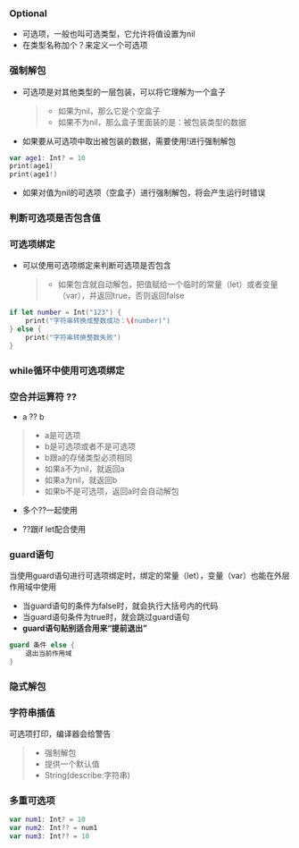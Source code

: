 ### Optional

- 可选项，一般也叫可选类型，它允许将值设置为nil
- 在类型名称加个？来定义一个可选项

### 强制解包

- 可选项是对其他类型的一层包装，可以将它理解为一个盒子

  > - 如果为nil，那么它是个空盒子
  > - 如果不为nil，那么盒子里面装的是：被包装类型的数据

- 如果要从可选项中取出被包装的数据，需要使用!进行强制解包

```swift
var age1: Int? = 10
print(age1)
print(age1!)
```

- 如果对值为nil的可选项（空盒子）进行强制解包，将会产生运行时错误

### 判断可选项是否包含值

### 可选项绑定

- 可以使用可选项绑定来判断可选项是否包含

  > - 如果包含就自动解包，把值赋给一个临时的常量（let）或者变量（var），并返回true，否则返回false

```swift
if let number = Int("123") {
    print("字符串转换成整数成功：\(number)")
} else {
    print("字符串转换整数失败")
}
```

### while循环中使用可选项绑定

### 空合并运算符 ??

- a ?? b

> - a是可选项
> - b是可选项或者不是可选项
> - b跟a的存储类型必须相同
> - 如果a不为nil，就返回a
> - 如果a为nil，就返回b
> - 如果b不是可选项，返回a时会自动解包

- 多个??一起使用

- ??跟if let配合使用

### guard语句

当使用guard语句进行可选项绑定时，绑定的常量（let），变量（var）也能在外层作用域中使用

- 当guard语句的条件为false时，就会执行大括号内的代码
- 当guard语句条件为true时，就会跳过guard语句
- **guard语句贴别适合用来“提前退出”**

```swift
guard 条件 else {
	退出当前作用域
}
```

### 隐式解包

### 字符串插值

可选项打印，编译器会给警告

> - 强制解包
> - 提供一个默认值
> - String(describe:字符串)

### 多重可选项

```swift
var num1: Int? = 10
var num2: Int?? = num1
var num3: Int?? = 10
```


